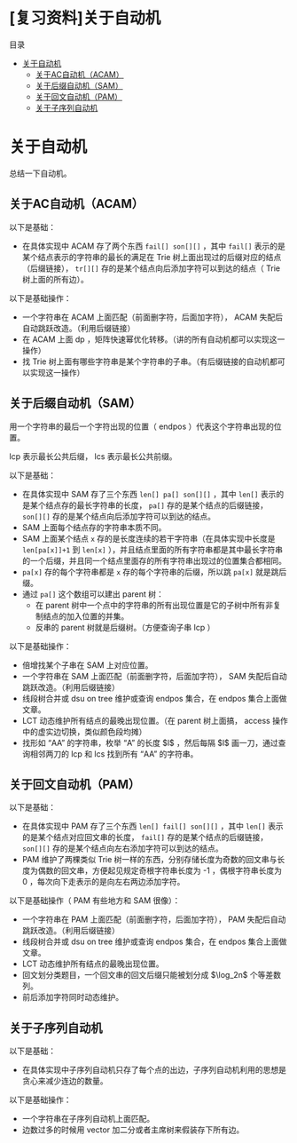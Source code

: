 # [复习资料]关于自动机



<div class="toc"><div class="toc-container-header">目录</div><ul><li><a href="#关于自动机" rel="noopener nofollow">关于自动机</a><ul><li><a href="#关于ac自动机acam" rel="noopener nofollow">关于AC自动机（ACAM）</a></li><li><a href="#关于后缀自动机sam" rel="noopener nofollow">关于后缀自动机（SAM）</a></li><li><a href="#关于回文自动机pam" rel="noopener nofollow">关于回文自动机（PAM）</a></li><li><a href="#关于子序列自动机" rel="noopener nofollow">关于子序列自动机</a></li></ul></li></ul></div>


<h1 id="关于自动机">关于自动机</h1>

总结一下自动机。

<h2 id="关于ac自动机acam">关于AC自动机（ACAM）</h2>

以下是基础：

<ul>
<li>在具体实现中 ACAM 存了两个东西 <code>fail[] son[][]</code> ，其中 <code>fail[]</code> 表示的是某个结点表示的字符串的最长的满足在 Trie 树上面出现过的后缀对应的结点（后缀链接）， <code>tr[][]</code> 存的是某个结点向后添加字符可以到达的结点（ Trie 树上面的所有边）。</li>
</ul>

以下是基础操作：

<ul>
<li>一个字符串在 ACAM 上面匹配（前面删字符，后面加字符）， ACAM 失配后自动跳跃改造。（利用后缀链接）</li>
<li>在 ACAM 上面 dp ，矩阵快速幂优化转移。（讲的所有自动机都可以实现这一操作）</li>
<li>找 Trie 树上面有哪些字符串是某个字符串的子串。（有后缀链接的自动机都可以实现这一操作）</li>
</ul>

<h2 id="关于后缀自动机sam">关于后缀自动机（SAM）</h2>

用一个字符串的最后一个字符出现的位置（ endpos ）代表这个字符串出现的位置。

lcp 表示最长公共后缀， lcs 表示最长公共前缀。

以下是基础：

<ul>
<li>在具体实现中 SAM 存了三个东西 <code>len[] pa[] son[][]</code> ，其中 <code>len[]</code> 表示的是某个结点存的最长字符串的长度， <code>pa[]</code> 存的是某个结点的后缀链接， <code>son[][]</code> 存的是某个结点向后添加字符可以到达的结点。</li>
<li>SAM 上面每个结点存的字符串本质不同。</li>
<li>SAM 上面某个结点 <code>x</code> 存的是长度连续的若干字符串（在具体实现中长度是 <code>len[pa[x]]+1</code> 到 <code>len[x]</code> ），并且结点里面的所有字符串都是其中最长字符串的一个后缀，并且同一个结点里面存的所有字符串出现过的位置集合都相同。</li>
<li><code>pa[x]</code> 存的每个字符串都是 <code>x</code> 存的每个字符串的后缀，所以跳 <code>pa[x]</code> 就是跳后缀。</li>
<li>通过 <code>pa[]</code> 这个数组可以建出 parent 树：
<ul>
<li>在 parent 树中一个点中的字符串的所有出现位置是它的子树中所有非复制结点的加入位置的并集。</li>
<li>反串的 parent 树就是后缀树。（方便查询子串 lcp ）</li>
</ul>
</li>
</ul>

以下是基础操作：

<ul>
<li>倍增找某个子串在 SAM 上对应位置。</li>
<li>一个字符串在 SAM 上面匹配（前面删字符，后面加字符）， SAM 失配后自动跳跃改造。（利用后缀链接）</li>
<li>线段树合并或 dsu on tree 维护或查询 endpos 集合，在 endpos 集合上面做文章。</li>
<li>LCT 动态维护所有结点的最晚出现位置。（在 parent 树上面搞， access 操作中的虚实边切换，类似颜色段均摊）</li>
<li>找形如 “AA” 的字符串，枚举 “A” 的长度 $l$ ，然后每隔 $l$ 画一刀，通过查询相邻两刀的 lcp 和 lcs 找到所有 “AA” 的字符串。</li>
</ul>

<h2 id="关于回文自动机pam">关于回文自动机（PAM）</h2>

以下是基础：

<ul>
<li>在具体实现中 PAM 存了三个东西 <code>len[] fail[] son[][]</code> ，其中 <code>len[]</code> 表示的是某个结点对应回文串的长度， <code>fail[]</code> 存的是某个结点的后缀链接， <code>son[][]</code> 存的是某个结点向左右添加字符可以到达的结点。</li>
<li>PAM 维护了两棵类似 Trie 树一样的东西，分别存储长度为奇数的回文串与长度为偶数的回文串，方便起见规定奇根字符串长度为 -1 ，偶根字符串长度为 0 ，每次向下走表示的是向左右两边添加字符。</li>
</ul>

以下是基础操作（ PAM 有些地方和 SAM 很像）：

<ul>
<li>一个字符串在 PAM 上面匹配（前面删字符，后面加字符）， PAM 失配后自动跳跃改造。（利用后缀链接）</li>
<li>线段树合并或 dsu on tree 维护或查询 endpos 集合，在 endpos 集合上面做文章。</li>
<li>LCT 动态维护所有结点的最晚出现位置。</li>
<li>回文划分类题目，一个回文串的回文后缀只能被划分成 $\log_2n$ 个等差数列。</li>
<li>前后添加字符同时动态维护。</li>
</ul>

<h2 id="关于子序列自动机">关于子序列自动机</h2>

以下是基础：

<ul>
<li>在具体实现中子序列自动机只存了每个点的出边，子序列自动机利用的思想是贪心来减少连边的数量。</li>
</ul>

以下是基础操作：

<ul>
<li>一个字符串在子序列自动机上面匹配。</li>
<li>边数过多的时候用 vector 加二分或者主席树来假装存下所有边。</li>
</ul>

